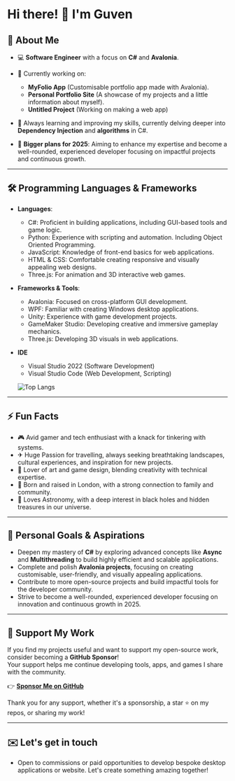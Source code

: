 <!--
**Guven-K/Guven-K** is a ✨ _special_ ✨ repository because its `README.md` (this file) appears on your GitHub profile.
-->

# Hi there! 👋 I'm Guven


## 🌟 About Me  
- 💻 **Software Engineer** with a focus on **C#** and **Avalonia**.  
- 🔭 Currently working on:
  - **MyFolio App** (Customisable portfolio app made with Avalonia).    
  - **Personal Portfolio Site** (A showcase of my projects and a little information about myself).
  - **Untitled Project** (Working on making a web app)
  
- 🌱 Always learning and improving my skills, currently delving deeper into **Dependency Injection** and **algorithms** in C#. 
- 🚀 **Bigger plans for 2025**: Aiming to enhance my expertise and become a well-rounded, experienced developer focusing on impactful projects and continuous growth.  

---

## 🛠️ Programming Languages & Frameworks  
- **Languages**:  
  - C#: Proficient in building applications, including GUI-based tools and game logic.  
  - Python: Experience with scripting and automation. Including Object Oriented Programming.
  - JavaScript: Knowledge of front-end basics for web applications. 
  - HTML & CSS: Comfortable creating responsive and visually appealing web designs.  
  - Three.js: For animation and 3D interactive web games. 

- **Frameworks & Tools**:  
  - Avalonia: Focused on cross-platform GUI development.  
  - WPF: Familiar with creating Windows desktop applications.  
  - Unity: Experience with game development projects.  
  - GameMaker Studio: Developing creative and immersive gameplay mechanics.
  - Three.js: Developing 3D visuals in web applications.

- **IDE**
  - Visual Studio 2022 (Software Development)
  - Visual Studio Code (Web Development, Scripting)

  ![Top Langs](https://github-readme-stats.vercel.app/api/top-langs/?username=Guven-K&layout=compact&theme=tokyonight)

---

## ⚡ Fun Facts  
- 🎮 Avid gamer and tech enthusiast with a knack for tinkering with systems.
- ✈  Huge Passion for travelling, always seeking breathtaking landscapes, cultural experiences, and inspiration for new projects. 
- 🎨 Lover of art and game design, blending creativity with technical expertise.  
- 🏡 Born and raised in London, with a strong connection to family and community.  
- 💫 Loves Astronomy, with a deep interest in black holes and hidden treasures in our universe.
  
---

## 🎯 Personal Goals & Aspirations
- Deepen my mastery of **C#** by exploring advanced concepts like **Async** and **Multithreading** to build highly efficient and scalable applications.
- Complete and polish **Avalonia projects**, focusing on creating customisable, user-friendly, and visually appealing applications.
- Contribute to more open-source projects and build impactful tools for the developer community.
- Strive to become a well-rounded, experienced developer focusing on innovation and continuous growth in 2025.

---

## 💖 Support My Work

If you find my projects useful and want to support my open-source work, consider becoming a **GitHub Sponsor**!  
Your support helps me continue developing tools, apps, and games I share with the community.

👉 **[Sponsor Me on GitHub](https://github.com/sponsors/Guven-K)**  

Thank you for any support, whether it's a sponsorship, a star ⭐ on my repos, or sharing my work!

---
## ✉️ Let's get in touch
- Open to commissions or paid opportunities to develop bespoke desktop applications or website. Let's create something amazing together!  


